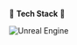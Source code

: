 :pencil: **Tech Stack**​ :pencil:

![Unreal Engine](https://img.shields.io/badge/Unreal%20Engine-#0E1128.svg?&style=for-the-badge&logo=UnrealEngine&logoColor=white)
